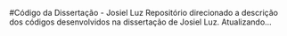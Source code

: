 #Código da Dissertação - Josiel Luz
Repositório direcionado a descrição dos códigos desenvolvidos na dissertação de Josiel Luz.
Atualizando...
